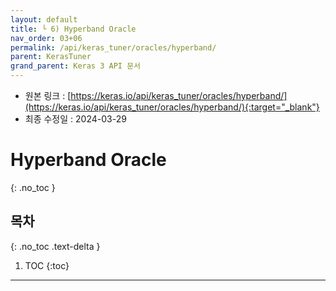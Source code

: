 ```yaml
---
layout: default
title: └ 6) Hyperband Oracle
nav_order: 03+06
permalink: /api/keras_tuner/oracles/hyperband/
parent: KerasTuner
grand_parent: Keras 3 API 문서
---
```


* 원본 링크 : [https://keras.io/api/keras_tuner/oracles/hyperband/](https://keras.io/api/keras_tuner/oracles/hyperband/){:target="_blank"}
* 최종 수정일 : 2024-03-29

# Hyperband Oracle
{: .no_toc }

## 목차
{: .no_toc .text-delta }

1. TOC
{:toc}

---
